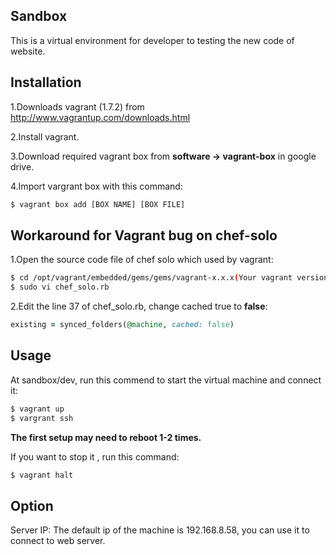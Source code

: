 Sandbox
---

This is a virtual environment for developer to testing the new code of website.

Installation
---
1.Downloads vagrant (1.7.2) from http://www.vagrantup.com/downloads.html 

2.Install vagrant.

3.Download required vagrant box from **software -> vagrant-box** in google drive.

4.Import vargrant box with this command:
```bash
$ vagrant box add [BOX NAME] [BOX FILE]
```

Workaround for Vagrant bug on chef-solo
---
1.Open the source code file of chef solo which used by vagrant:
```bash
$ cd /opt/vagrant/embedded/gems/gems/vagrant-x.x.x(Your vagrant version number)/plugins/provisioners/chef/provisioner
$ sudo vi chef_solo.rb
```

2.Edit the line 37 of chef_solo.rb, change cached true to **false**:
```ruby
existing = synced_folders(@machine, cached: false)
```


Usage
---
At sandbox/dev, run this commend to start the virtual machine and connect it:
```bash
$ vagrant up
$ vargrant ssh
```
**The first setup may need to reboot 1-2 times.**

If you want to stop it , run this command:
```bash
$ vagrant halt
``` 

Option
---
Server IP:
The default ip of the machine is 192.168.8.58, you can use it to connect to web server.